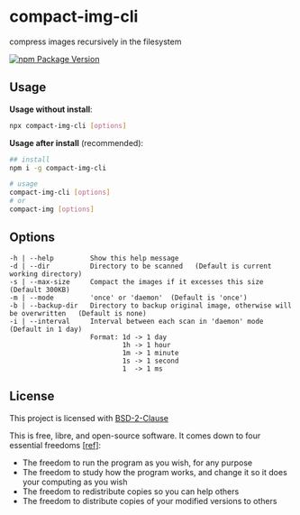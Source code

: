 # compact-img-cli

compress images recursively in the filesystem

[![npm Package Version](https://img.shields.io/npm/v/compact-img-cli.svg?maxAge=2592000)](https://www.npmjs.com/package/compact-img-cli)

## Usage

**Usage without install**:

```bash
npx compact-img-cli [options]
```

**Usage after install** (recommended):

```bash
## install
npm i -g compact-img-cli

# usage
compact-img-cli [options]
# or
compact-img [options]
```

## Options

```
-h | --help         Show this help message
-d | --dir          Directory to be scanned   (Default is current working directory)
-s | --max-size     Compact the images if it excesses this size  (Default 300KB)
-m | --mode         'once' or 'daemon'  (Default is 'once')
-b | --backup-dir   Directory to backup original image, otherwise will be overwritten   (Default is none)
-i | --interval     Interval between each scan in 'daemon' mode   (Default in 1 day)
                    Format: 1d -> 1 day
                            1h -> 1 hour
                            1m -> 1 minute
                            1s -> 1 second
                            1  -> 1 ms
```

## License

This project is licensed with [BSD-2-Clause](./LICENSE)

This is free, libre, and open-source software. It comes down to four essential freedoms [[ref]](https://seirdy.one/2021/01/27/whatsapp-and-the-domestication-of-users.html#fnref:2):

- The freedom to run the program as you wish, for any purpose
- The freedom to study how the program works, and change it so it does your computing as you wish
- The freedom to redistribute copies so you can help others
- The freedom to distribute copies of your modified versions to others
